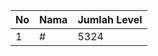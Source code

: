 | No | Nama            | Jumlah Level |
|----|-----------------|--------------|
| 1  | #    |    5324        |
